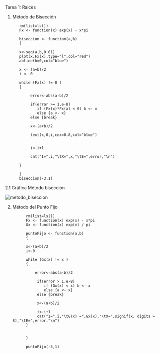 
Tarea 1: Raices

1. Método de Bisección 


          rm(list=ls())
          Fx <- function(x) exp(x) - x*pi

          biseccion <- function(a,b) 
          {

          x<-seq(a,b,0.01)
          plot(x,Fx(x),type="l",col="red")
          abline(h=0,col="blue")

          x <- (a+b)/2
          i <- 0

          while (Fx(x) != 0 ) 
          {   

               error<-abs(a-b)/2

               if(error >= 1.e-8)
                  if (Fx(x)*Fx(a) < 0) b <- x 
                  else {a <- x}
               else {break}  

               x<-(a+b)/2

               text(x,0,i,cex=0.8,col="blue")


               i<-i+1

               cat("I=",i,"\tX=",x,"\tE=",error,"\n")

          }

          }
          biseccion(-3,1)







2.1 Gráfica Método bisección 


![metodo_biseccion](https://user-images.githubusercontent.com/46997659/52247924-e5bde900-28b9-11e9-9980-5f0a6189a55b.png)



2. Método del Punto Fijo


             rm(list=ls())
             Fx <- function(x) exp(x) - x*pi
             Gx <- function(x) exp(x) / pi

             puntoFijo <- function(a,b) 
             {

             x<-(a+b)/2
             i<-0

             while (Gx(x) != x ) 
             {    
                 
                 error<-abs(a-b)/2
                  
                  if(error > 1.e-8)
                     if (Gx(x) < x) b <- x 
                     else {a <- x}
                  else {break}  

                  x<-(a+b)/2
                  
                  i<-i+1
                  cat("I=",i,"\tG(x) =",Gx(x),"\tX=",signif(x, digits = 8),"\tE=",error,"\n")
             }


             }

             puntoFijo(-3,1)



